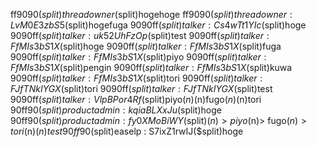 ff9090($split)thread owner($split)hogehoge
ff9090($split)thread owner: LvM0E3zbS5($split)hogefuga
9090ff($split)talker: Cs4wTt1YIc($split)hoge
9090ff($split)talker: uk52UhFzOp($split)test
9090ff($split)talker: FfMIs3bS1X($split)hoge
9090ff($split)talker: FfMIs3bS1X($split)fuga
9090ff($split)talker: FfMIs3bS1X($split)piyo
9090ff($split)talker: FfMIs3bS1X($split)pengin
9090ff($split)talker: FfMIs3bS1X($split)kuwa
9090ff($split)talker: FfMIs3bS1X($split)tori
9090ff($split)talker: FJfTNkIYGX($split)tori
9090ff($split)talker: FJfTNkIYGX($split)test
9090ff($split)talker: VlpBPor4Rf($split)piyo($n)($n)fugo($n)($n)tori
90ff90($split)product admin: kqiaBLXxJu($split)hoge
90ff90($split)product admin: fy0XMoBiWY($split)($n)> piyo($n)> fugo($n)> tori($n)($n)test
90ff90($split)easelp : S7ixZ1rwIJ($split)hoge
